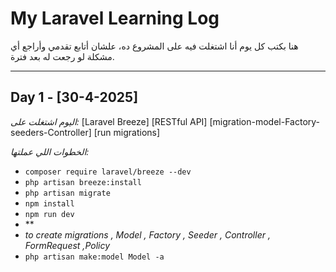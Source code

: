 # My Laravel Learning Log

هنا بكتب كل يوم أنا اشتغلت فيه على المشروع ده، علشان أتابع تقدمي وأراجع أي مشكلة لو رجعت له بعد فترة.

---

## Day 1 - [30-4-2025]
*اليوم اشتغلت على:*
 [Laravel Breeze]
 [RESTful API]
 [migration-model-Factory-seeders-Controller]
 [run migrations]


*الخطوات اللي عملتها:*
- `composer require laravel/breeze --dev`
- `php artisan breeze:install`
- `php artisan migrate`
- `npm install`
- `npm run dev`
- **
- *to create migrations , Model , Factory , Seeder , Controller , FormRequest ,Policy*
- `php artisan make:model Model -a`


